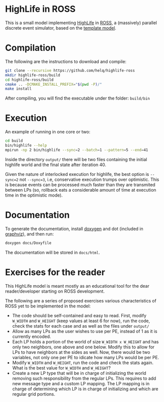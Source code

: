 # HighLife in ROSS

This is a small model implementing [HighLife][] in [ROSS][], a (massively) parallel
discrete event simulator, based on the [template model][template-model].

[HighLife]: https://conwaylife.com/wiki/OCA:HighLife
[ROSS]: https://github.com/ROSS-org/ROSS
[template-model]: https://github.com/ROSS-org/template-model

# Compilation

The following are the instructions to download and compile:

```bash
git clone --recursive https://github.com/helq/highlife-ross
mkdir highlife-ross/build
cd highlife-ross/build
cmake .. -DCMAKE_INSTALL_PREFIX="$(pwd -P)/"
make install
```

After compiling, you will find the executable under the folder: `build/bin`

# Execution

An example of running in one core or two:

```bash
cd build
bin/highlife --help
mpirun -np 2 bin/highlife --sync=2 --batch=1 --pattern=5 --end=41
```

Inside the directory `output/` there will be two files containing the initial highlife
world and the final state after iteration 40.

Given the nature of interlocked execution for highlife, the best option is `--sync=2` not
`--sync=3`, i.e, conservative execution trumps over optimistic. This is because events can
be processed much faster than they are transmited between LPs (so, rollback eats a
considerable amount of time at execution time in the optimistic mode).

# Documentation

To generate the documentation, install [doxygen][] and dot (included in [graphviz][]), and
then run:

```bash
doxygen docs/Doxyfile
```

The documentation will be stored in `docs/html`.

[doxygen]: https://www.doxygen.nl/
[graphviz]: https://www.graphviz.org/

# Exercises for the reader

This HighLife model is meant mostly as an educational tool for the dear reader/developer
starting on ROSS development.

The following are a series of proposed exercises various characteristics of ROSS yet to be
implemented in the model:

- The code should be self-contained and easy to read. First, modify `W_WIDTH` and
   `W_HEIGHT` (keep values at least 6 for now), run the code, check the stats for each
   case and as well as the files under `output/`
- Allow as many LPs as the user wishes to use per PE, instead of 1 as it is currently
    encoded.
- Each LP holds a portion of the world of size `W_WIDTH x W_HEIGHT` and has only two
    neighbors, one above and one below. Modify this to allow for LPs to have neighbors at
    the sides as well. Now, there would be two variables, not only one per PE to idicate
    how many LPs would be per PE.
- Modify `W_WIDTH` and `W_HEIGHT`, run the code and check the stats again. What is the
    best value for `W_WIDTH` and `W_HEIGHT`?
- Create a new LP type that will be in charge of initializing the world removing such
    responsibility from the regular LPs. This requires to add new message type and a
    custom LP mapping. The LP mapping is in charge of determining which LP is in charge of
    initializing and which are regular grid portions.
